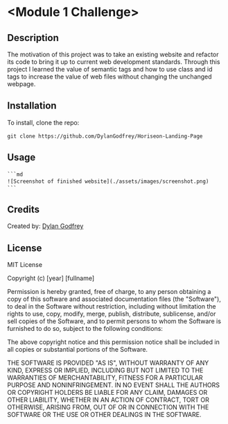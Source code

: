 # <Module 1 Challenge>

## Description

The motivation of this project was to take an existing website and refactor its code to bring it up to current web development standards. 
Through this project I learned the value of semantic tags and how to use class and id tags to increase the value of web files without changing the unchanged webpage. 

## Installation

To install, clone the repo:
```
git clone https://github.com/DylanGodfrey/Horiseon-Landing-Page
```
## Usage

    ```md
    ![Screenshot of finished website](./assets/images/screenshot.png)
    ```

## Credits

Created by: [Dylan Godfrey](https://github.com/DylanGodfrey/)

## License

MIT License

Copyright (c) [year] [fullname]

Permission is hereby granted, free of charge, to any person obtaining a copy
of this software and associated documentation files (the "Software"), to deal
in the Software without restriction, including without limitation the rights
to use, copy, modify, merge, publish, distribute, sublicense, and/or sell
copies of the Software, and to permit persons to whom the Software is
furnished to do so, subject to the following conditions:

The above copyright notice and this permission notice shall be included in all
copies or substantial portions of the Software.

THE SOFTWARE IS PROVIDED "AS IS", WITHOUT WARRANTY OF ANY KIND, EXPRESS OR
IMPLIED, INCLUDING BUT NOT LIMITED TO THE WARRANTIES OF MERCHANTABILITY,
FITNESS FOR A PARTICULAR PURPOSE AND NONINFRINGEMENT. IN NO EVENT SHALL THE
AUTHORS OR COPYRIGHT HOLDERS BE LIABLE FOR ANY CLAIM, DAMAGES OR OTHER
LIABILITY, WHETHER IN AN ACTION OF CONTRACT, TORT OR OTHERWISE, ARISING FROM,
OUT OF OR IN CONNECTION WITH THE SOFTWARE OR THE USE OR OTHER DEALINGS IN THE
SOFTWARE.
